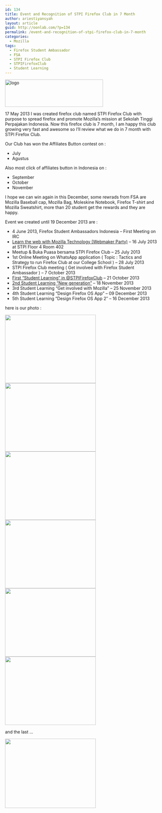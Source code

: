 ```yaml
---
id: 134
title: Event and Recognition of STPI Firefox Club in 7 Month
author: ariestiyansyah
layout: article
guid: http://oonlab.com/?p=134
permalink: /event-and-recognition-of-stpi-firefox-club-in-7-month
categories:
  - Mozilla
tags:
  - Firefox Student Ambassador
  - FSA
  - STPI Firefox Club
  - STPIFirefoxClub
  - Student Learning
---
```

[<img class="aligncenter size-full wp-image-135" alt="logo" src="http://oonlab.com/wp-content/uploads/2013/12/logo.png" width="324" height="90" />][1]

17 May 2013 I was created firefox club named STPI Firefox Club with purpose to spread firefox and promote Mozilla&#8217;s mission at Sekolah Tinggi Perpajakan Indonesia. Now this firefox club is 7 month, I am happy this club growing very fast and awesome so I&#8217;ll review what we do in 7 month with STPI Firefox Club.

Our Club has won the Affiliates Button contest on :

  * July
  * Agustus

Also most click of affiliates button in Indonesia on :

  * September
  * October
  * November

I hope we can win again in this December, some rewrads from FSA are Mozilla Baseball cap, Mozilla Bag, Moleskine Notebook, Firefox T-shirt and Mozilla Sweatshirt, more than 20 student get the rewards and they are happy.

Event we created until 19 December 2013 are :

  * 4 June 2013, Firefox Student Ambassadors Indonesia &#8211; First Meeting on IRC
  * <a href="https://webmaker.org/events/248" rel="nofollow">Learn the web with Mozilla Technology (Webmaker Party)</a> &#8211; 16 July 2013 at STPI Floor 4 Room 402
  * Meetup & Buka Puasa bersama STPI Firefox Club &#8211; 25 July 2013
  * 1st Online Meeting on WhatsApp application ( Topic : Tactics and Strategy to run Firefox Club at our College School ) &#8211; 28 July 2013
  * STPI Firefox Club meeting ( Get involved with Firefox Student Ambassador ) &#8211; 7 October 2013
  * <a href="http://oonlab.com/first-student-learning-in-stpifirefoxclub" rel="nofollow">First “Student Learning” in @STPIFirefoxClub</a> &#8211; 21 October 2013
  * <a href="http://oonlab.com/2nd-student-learning-we-have-new-generation-for-stpifirefoxclub#more-107" rel="nofollow">2nd Student Learning &#8220;New generation&#8221;</a> &#8211; 18 November 2013
  * 3rd Student Learning &#8220;Get involved with Mozilla&#8221; &#8211; 25 November 2013
  * 4th Student Learning &#8220;Design Firefox OS App&#8221; &#8211; 09 December 2013
  * 5th Student Learning &#8220;Design Firefox OS App 2&#8243; &#8211; 16 December 2013

here is our photo :

<img class="alignleft" alt="" src="https://wiki.mozilla.org/images/thumb/2/27/Meetingstpiclub.jpg/300px-Meetingstpiclub.jpg" width="300" height="225" /><img class="alignnone" alt="" src="https://wiki.mozilla.org/images/thumb/3/38/Stpifirefoxclubx.png/300px-Stpifirefoxclubx.png" width="300" height="225" /><img class="alignnone" alt="" src="https://wiki.mozilla.org/images/thumb/c/ca/Webmakerstpi.jpg/300px-Webmakerstpi.jpg" width="300" height="225" /><img class="alignnone" alt="" src="https://wiki.mozilla.org/images/thumb/e/e3/FxOS5.jpg/300px-FxOS5.jpg" width="300" height="225" /><img class="alignnone" alt="" src="https://wiki.mozilla.org/images/thumb/7/72/Meetupstpi5.jpg/300px-Meetupstpi5.jpg" width="300" height="225" /><img class="alignnone" alt="" src="https://wiki.mozilla.org/images/thumb/c/c5/Meetupstpi5-2.jpg/300px-Meetupstpi5-2.jpg " width="300" height="225" />

and the last &#8230;

<img class="alignnone" alt="" src="https://wiki.mozilla.org/images/thumb/2/25/Meetupstpi5-3.jpg/300px-Meetupstpi5-3.jpg" width="300" height="228" />

&nbsp;

 [1]: http://oonlab.com/wp-content/uploads/2013/12/logo.png